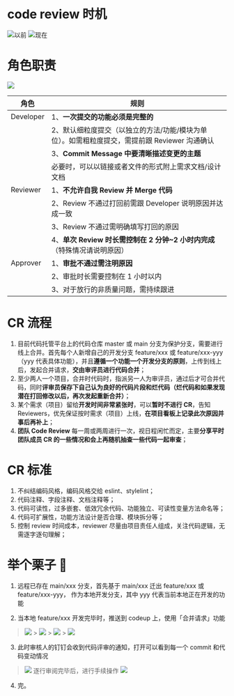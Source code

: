 # code review 时机

![以前](./img.png) ![现在](./img_1.png)

# 角色职责

![](./img_2.png)

| 角色      | 规则                                                                                          |
| --------- | --------------------------------------------------------------------------------------------- |
| Developer | 1、**一次提交的功能必须是完整的**                                                             |
|           | 2、默认细粒度提交（以独立的方法/功能/模块为单位）。如需粗粒度提交，需提前跟 Reviewer 沟通确认 |
|           | 3、**Commit Message 中要清晰描述变更的主题**                                                  |
|           | 必要时，可以以链接或者文件的形式附上需求文档/设计文档                                         |
| Reviewer  | 1、**不允许自我 Review 并 Merge 代码**                                                        |
|           | 2、Review 不通过打回前需跟 Developer 说明原因并达成一致                                       |
|           | 3、Review 不通过需明确填写打回的原因                                                          |
|           | 4、**单次 Review 时长需控制在 2 分钟~2 小时内完成**（特殊情况请说明原因）                     |
| Approver  | 1、**审批不通过需注明原因**                                                                   |
|           | 2、审批时长需要控制在 1 小时以内                                                              |
|           | 3、对于放行的非质量问题，需持续跟进                                                           |

# CR 流程

1. 目前代码托管平台上的代码仓库 master 或 main 分支为保护分支，需要进行线上合并。首先每个人新增自己的开发分支 feature/xxx 或 feature/xxx-yyy（yyy 代表具体功能），并且**遵循一个功能一个开发分支的原则**，上传到线上后，发起合并请求，**交由审评员进行代码合并**；
1. 至少两人一个项目，合并时代码时，指派另一人为审评员，通过后才可合并代码，同时**评审员保存下自己认为良好的代码片段和烂代码（烂代码和如果发现潜在打回修改以后，再次发起重新合并）**；
1. 某个需求（项目）留给**开发时间非常紧张时**，可以**暂时不进行 CR**，告知 Reviewers，优先保证按时需求（项目）上线，**在项目看板上记录此次原因并事后再补上**；
1. **团队 Code Review** 每一周或两周进行一次，视日程闲忙而定，主要**分享平时团队成员 CR 的一些情况和会上再随机抽查一些代码一起审查**；

# CR 标准

1. 不纠结编码风格，编码风格交给 eslint、stylelint；
1. 代码注释、字段注释、文档注释等；
1. 代码可读性，过多嵌套、低效冗余代码、功能独立、可读性变量方法命名等；
1. 代码可扩展性，功能方法设计是否合理、模块拆分等；
1. 控制 review 时间成本，reviewer 尽量由项目责任人组成，关注代码逻辑，无需逐字逐句理解；

# 举个栗子 🌰

1. 远程已存在 main/xxx 分支，首先基于 main/xxx 迁出 feature/xxx 或 feature/xxx-yyy， 作为本地开发分支，其中 yyy 代表当前本地正在开发的功能

2. 当本地 feature/xxx 开发完毕时，推送到 codeup 上，使用「合并请求」功能

> ![](./img_3.png) > ![](./img_4.png) > ![](./img_5.png) > ![](./img_6.png)

3. 此时审核人的钉钉会收到代码评审的通知，打开可以看到每一个 commit 和代码变动情况

> ![](./img_7.png) 逐行审阅完毕后，进行手续操作 ![](./img_8.png)

4. 完。
